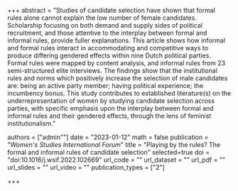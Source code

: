 +++
abstract = "Studies of candidate selection have shown that formal rules alone cannot explain the low number of female candidates. Scholarship focusing on both demand and supply sides of political recruitment, and those attentive to the interplay between formal and informal rules, provide fuller explanations. This article shows how informal and formal rules interact in accommodating and competitive ways to produce differing gendered effects within nine Dutch political parties. Formal rules were mapped by content analysis, and informal rules from 23 semi-structured elite interviews. The findings show that the institutional rules and norms which positively increase the selection of male candidates are: being an active party member; having political experience; the incumbency bonus. This study contributes to established literature(s) on the underrepresentation of women by studying candidate selection across parties, with specific emphasis upon the interplay between formal and informal rules and their gendered effects, through the lens of feminist institutionalism."

authors = ["admin""]
date = "2023-01-12"
math = false
publication = "*Women's Studies International Forum*"
title = "Playing by the rules? The formal and informal rules of candidate selection"
selected=true
doi = "doi:10.1016/j.wsif.2022.102669"
url_code = ""
url_dataset = ""
url_pdf = ""
url_slides = ""
url_video = ""
publication_types = ["2"]

+++
